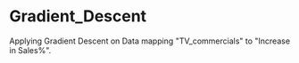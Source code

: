 # Gradient_Descent
Applying Gradient Descent on Data mapping "TV_commercials" to "Increase in Sales%". 
